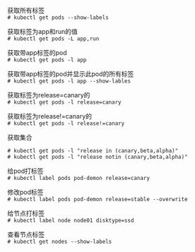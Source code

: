 获取所有标签  
``` # kubectl get pods --show-labels ```  

获取标签为app和run的值  
``` # kubectl get pods -L app,run ```  

获取带app标签的pod  
``` # kubectl get pods -l app ```  

获取带app标签的pod并显示此pod的所有标签  
``` # kubectl get pods -l app --show-lables ```  

获取标签为release=canary的  
``` # kubectl get pods -l release=canary ```  

获取标签为release!=canary的  
``` # kubectl get pods -l release!=canary ```  

获取集合  
```                      key              value
# kubectl get pods -l "release in (canary,beta,alpha)"
# kubectl get pods -l "release notin (canary,beta,alpha)"
```  

给pod打标签  
``` # kubectl label pods pod-demon release=canary ```  

修改pod标签  
``` # kubectl label pods pod-demon release=stable --overwrite ```  

给节点打标签  
``` # kubectl label node node01 disktype=ssd ```  

查看节点标签  
``` # kubectl get nodes --show-labels ```  
